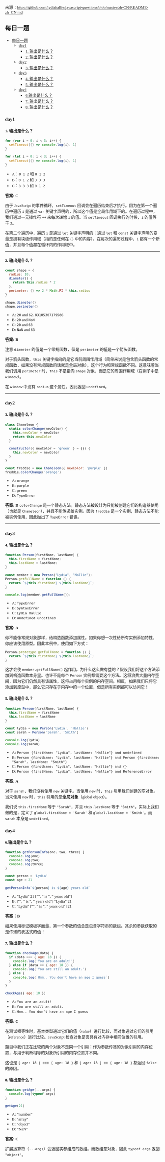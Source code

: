 <font face="微软雅黑" size="2">

来源：https://github.com/lydiahallie/javascript-questions/blob/master/zh-CN/README-zh_CN.md
## 每日一题
- [每日一题](#每日一题)
  - [day1](#day1)
    - [1. 输出是什么？](#1-输出是什么)
    - [2. 输出是什么？](#2-输出是什么)
  - [day2](#day2)
    - [3. 输出是什么？](#3-输出是什么)
  - [day3](#day3)
    - [4. 输出是什么？](#4-输出是什么)
    - [5. 输出是什么？](#5-输出是什么)
  - [day4](#day4)
    - [6.输出是什么？](#6输出是什么)
    - [7. 输出是什么？](#7-输出是什么)
    - [8. 输出是什么？](#8-输出是什么)
### day1
#### 1. 输出是什么？
```js
for (var i = 0; i < 3; i++) {
  setTimeout(() => console.log(i), 1)
}

for (let i = 0; i < 3; i++) {
  setTimeout(() => console.log(i), 1)
}
```
- A：`0 1 2` 和 `0 1 2`
- B：`0 1 2` 和 `3 3 3`
- C：`3 3 3` 和 `0 1 2`

**答案:** C

由于 JavaScript 的事件循环，`setTimeout` 回调会在遍历结束后才执行。因为在第一个遍历中遍历 `i` 是通过 `var` 关键字声明的，所以这个值是全局作用域下的。在遍历过程中，我们通过一元操作符 `++` 来每次递增 `i` 的值。当 `setTimeout` 回调执行的时候，`i` 的值等于 3。

在第二个遍历中，遍历 `i` 是通过 `let` 关键字声明的：通过 `let` 和 `const` 关键字声明的变量是拥有块级作用域（指的是任何在 {} 中的内容）。在每次的遍历过程中，`i` 都有一个新值，并且每个值都在循环内的作用域中。<hr>
#### 2. 输出是什么？
```js
const shape = {
  radius: 10,
  diameter() {
    return this.radius * 2
  },
  perimeter: () => 2 * Math.PI * this.radius
}

shape.diameter()
shape.perimeter()
```
- A: `20` and `62.83185307179586`
- B: `20` and `NaN`
- C: `20` and `63`
- D: `NaN` and `63`

**答案: B**

注意 `diameter` 的值是一个常规函数，但是 `perimeter` 的值是一个箭头函数。

对于箭头函数，`this` 关键字指向的是它当前周围作用域（简单来说是包含箭头函数的常规函数，如果没有常规函数的话就是全局对象），这个行为和常规函数不同。这意味着当我们调用 `perimeter` 时，`this` 不是指向 `shape` 对象，而是它的周围作用域（在例子中是 `window`）。

在 `window` 中没有 `radius` 这个属性，因此返回 `undefined`。<hr>
### day2
#### 3. 输出是什么？
```js
class Chameleon {
  static colorChange(newColor) {
    this.newColor = newColor
    return this.newColor
  }

  constructor({ newColor = 'green' } = {}) {
    this.newColor = newColor
  }
}

const freddie = new Chameleon({ newColor: 'purple' })
freddie.colorChange('orange')
```
- A: ``orange``
- B: ``purple``
- C: ``green``
- D: ``TypeError``

**答案: D**
`colorChange` 是一个静态方法。静态方法被设计为只能被创建它们的构造器使用（也就是 `Chameleon`），并且不能传递给实例。因为 `freddie` 是一个实例，静态方法不能被实例使用，因此抛出了 `TypeError` 错误。<hr>
### day3
#### 4. 输出是什么？
```js
function Person(firstName, lastName) {
  this.firstName = firstName;
  this.lastName = lastName;
}

const member = new Person("Lydia", "Hallie");
Person.getFullName = function () {
  return `${this.firstName} ${this.lastName}`;
}

console.log(member.getFullName());
```
- A: `TypeError`
- B: `SyntaxError`
- C: `Lydia Hallie`
- D: `undefined undefined`
 
**答案: A**

你不能像常规对象那样，给构造函数添加属性。如果你想一次性给所有实例添加特性，你应该使用原型。因此本例中，使用如下方式：
```js
Person.prototype.getFullName = function () {
  return `${this.firstName} ${this.lastName}`;
}
```
这才会使 `member.getFullName()` 起作用。为什么这么做有益的？假设我们将这个方法添加到构造函数本身里。也许不是每个 `Person` 实例都需要这个方法。这将浪费大量内存空间，因为它们仍然具有该属性，这将占用每个实例的内存空间。相反，如果我们只将它添加到原型中，那么它只存在于内存中的一个位置，但是所有实例都可以访问它！<br>

#### 5. 输出是什么？
```js
function Person(firstName, lastName) {
  this.firstName = firstName
  this.lastName = lastName
}

const lydia = new Person('Lydia', 'Hallie')
const sarah = Person('Sarah', 'Smith')

console.log(lydia)
console.log(sarah)
```
- A: `Person {firstName: "Lydia", lastName: "Hallie"} and undefined`
- B: `Person {firstName: "Lydia", lastName: "Hallie"} and Person {firstName: "Sarah", lastName: "Smith"}`
- C: `Person {firstName: "Lydia", lastName: "Hallie"} and {}`
- D: `Person {firstName: "Lydia", lastName: "Hallie"} and ReferenceError`

**答案: A**

对于 `sarah`，我们没有使用 `new` 关键字。当使用 `new` 时，`this` 引用我们创建的空对象。当未使用 `new` 时，`this` 引用的是**全局对象**（global object）。

我们说 `this.firstName` 等于 `"Sarah"`，并且 `this.lastName` 等于 `"Smith"`。实际上我们做的是，定义了 `global.firstName = 'Sarah'` 和 `global.lastName = 'Smith'`。而 `sarah` 本身是 `undefined`。<br>

### day4
#### 6.输出是什么？
```js
function getPersonInfo(one, two, three) {
  console.log(one)
  console.log(two)
  console.log(three)
}

const person = 'Lydia'
const age = 21

getPersonInfo`${person} is ${age} years old`
```
- A: "Lydia" 21 ["", " is ", " years old"]
- B: ["", " is ", " years old"] "Lydia" 21
- C: "Lydia" ["", " is ", " years old"] 21

**答案：B**

如果使用标记模板字面量，第一个参数的值总是包含字符串的数组。其余的参数获取的是传递的表达式的值！<br>

#### 7. 输出是什么？
```js
function checkAge(data) {
  if (data === { age: 18 }) {
    console.log('You are an adult!')
  } else if (data == { age: 18 }) {
    console.log('You are still an adult.')
  } else {
    console.log(`Hmm.. You don't have an age I guess`)
  }
}

checkAge({ age: 18 })

```
- A: `You are an adult!`
- B: `You are still an adult.`
- C: `Hmm.. You don't have an age I guess`

**答案: C**

在测试相等性时，基本类型通过它们的值（value）进行比较，而对象通过它们的引用（reference）进行比较。JavaScript 检查对象是否具有对内存中相同位置的引用。

题目中我们正在比较的两个对象不是同一个引用：作为参数传递的对象引用的内存位置，与用于判断相等的对象所引用的内存位置并不同。

这也是 `{ age: 18 } === { age: 18 }` 和 `{ age: 18 } == { age: 18 }` 都返回 `false`  的原因。<br>

#### 8. 输出是什么？
```js
function getAge(...args) {
  console.log(typeof args)
}

getAge(21)
```
- A: "number"
- B: "array"
- C: "object"
- D: "NaN"

**答案: C**

扩展运算符（`...args`）会返回实参组成的数组。而数组是对象，因此 `typeof args` 返回 `"object"`。<br>


